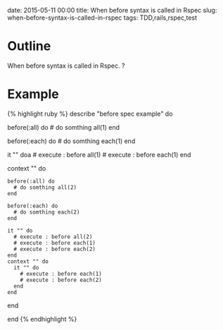 date: 2015-05-11 00:00
title: When before syntax is called in Rspec
slug: when-before-syntax-is-called-in-rspec
tags: TDD,rails,rspec,test

# Outline

When before syntax is called in Rspec. ?

# Example

{% highlight ruby %}
describe "before spec example" do

  before(:all) do
    # do somthing all(1)
  end

  before(:each) do
    # do somthing each(1)
  end

  it "" doa
    # execute : before all(1)
    # execute : before each(1)
  end

  context "" do

    before(:all) do
	  # do somthing all(2)
    end

    before(:each) do
      # do somthing each(2)
    end

    it "" do
      # execute : before all(2)
      # execute : before each(1)
      # execute : before each(2)
    end
    context "" do
      it "" do
        # execute : before each(1)
        # execute : before each(2)
      end
    end

  end

end
{% endhighlight %}
